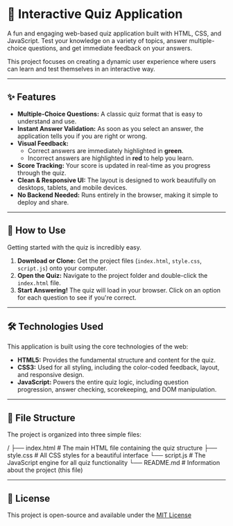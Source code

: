 # 🧠 Interactive Quiz Application

A fun and engaging web-based quiz application built with HTML, CSS, and JavaScript. Test your knowledge on a variety of topics, answer multiple-choice questions, and get immediate feedback on your answers.

This project focuses on creating a dynamic user experience where users can learn and test themselves in an interactive way.

---

## ✨ Features

* **Multiple-Choice Questions:** A classic quiz format that is easy to understand and use.
* **Instant Answer Validation:** As soon as you select an answer, the application tells you if you are right or wrong.
* **Visual Feedback:**
    * Correct answers are immediately highlighted in **green**.
    * Incorrect answers are highlighted in **red** to help you learn.
* **Score Tracking:** Your score is updated in real-time as you progress through the quiz.
* **Clean & Responsive UI:** The layout is designed to work beautifully on desktops, tablets, and mobile devices.
* **No Backend Needed:** Runs entirely in the browser, making it simple to deploy and share.

---

## 🚀 How to Use

Getting started with the quiz is incredibly easy.

1.  **Download or Clone:** Get the project files (`index.html`, `style.css`, `script.js`) onto your computer.
2.  **Open the Quiz:** Navigate to the project folder and double-click the `index.html` file.
3.  **Start Answering!** The quiz will load in your browser. Click on an option for each question to see if you're correct.

---

## 🛠️ Technologies Used

This application is built using the core technologies of the web:

* **HTML5:** Provides the fundamental structure and content for the quiz.
* **CSS3:** Used for all styling, including the color-coded feedback, layout, and responsive design.
* **JavaScript:** Powers the entire quiz logic, including question progression, answer checking, scorekeeping, and DOM manipulation.

---

## 📂 File Structure

The project is organized into three simple files:


/
├── index.html      # The main HTML file containing the quiz structure
├── style.css       # All CSS styles for a beautiful interface
└── script.js       # The JavaScript engine for all quiz functionality
└── README.md       # Information about the project (this file)


---

## 📄 License

This project is open-source and available under the [MIT License](LICENSE)
